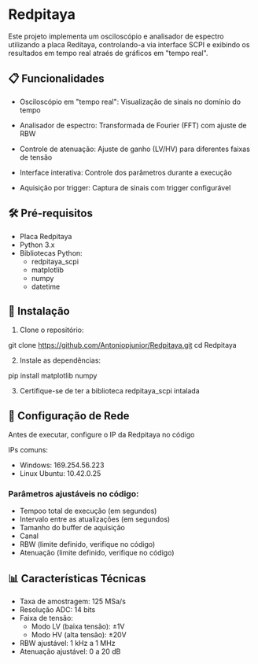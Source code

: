 # Redpitaya

Este projeto implementa um osciloscópio e analisador de espectro utilizando a placa Redítaya, controlando-a via interface SCPI e exibindo os resultados em tempo real atraés de gráficos em "tempo real".

## 📋 Funcionalidades 
* Osciloscópio em "tempo real": Visualização de sinais no domínio do tempo

* Analisador de espectro: Transformada de Fourier (FFT) com ajuste de RBW

* Controle de atenuação: Ajuste de ganho (LV/HV) para diferentes faixas de tensão

* Interface interativa: Controle dos parâmetros durante a execução

* Aquisição por trigger: Captura de sinais com trigger configurável

## 🛠️ Pré-requisitos
* Placa Redpitaya
* Python 3.x
* Bibliotecas Python:
    * redpitaya_scpi
    * matplotlib
    * numpy
    * datetime

## 🔧 Instalação 

1. Clone o repositório:

git clone https://github.com/Antoniopjunior/Redpitaya.git
cd Redpitaya

2. Instale as dependências:

pip install matplotlib numpy

3. Certifique-se de ter a biblioteca redpitaya_scpi intalada

## 📡 Configuração de Rede
Antes de executar, configure o IP da Redpitaya no código

IPs comuns:

* Windows: 169.254.56.223
* Linux Ubuntu: 10.42.0.25


### Parâmetros ajustáveis no código:

* Tempoo total de execução (em segundos)
* Intervalo entre as atualizações (em segundos)
* Tamanho do buffer de aquisição
* Canal
* RBW (limite definido, verifique no código)
* Atenuação (limite definido, verifique no código)

## 📊 Características Técnicas
* Taxa de amostragem: 125 MSa/s
* Resolução ADC: 14 bits
* Faixa de tensão:
    * Modo LV (baixa tensão): ±1V
    * Modo HV (alta tensão): ±20V
* RBW ajustável: 1 kHz a 1 MHz
* Atenuação ajustável: 0 a 20 dB